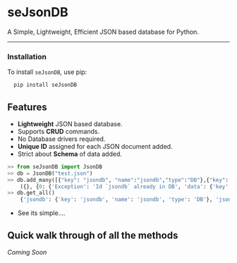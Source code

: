 # seJsonDB
A Simple, Lightweight, Efficient JSON based database for Python.
 
 ***

### Installation

To install `seJsonDB`, use pip:

 ```bash
   pip install seJsonDB
 ```
## Features

* __Lightweight__ JSON based database.
* Supports __CRUD__ commands.
* No Database drivers required.
* __Unique ID__ assigned for each JSON document added.
* Strict about __Schema__ of data added. 

```python
>> from seJsonDB import JsonDB
>> db = JsonDB("test.json")
>> db.add_many([{"key": "jsondb", "name":"jsondb","type":"DB"},{"key": "jsondb3","name":"pysondb3","type":"DB"}])
    ({}, {0: {'Exception': 'Id `jsondb` already in DB', 'data': {'key': 'jsondb', 'name': 'jsondb', 'type': 'DB'}}, 1: {'Exception': 'Id `jsondb3` already in DB', 'data': {'key': 'jsondb3', 'name': 'pysondb3', 'type': 'DB'}}})
>> db.get_all()
    {'jsondb': {'key': 'jsondb', 'name': 'jsondb', 'type': 'DB'}, 'jsondb3': {'key': 'jsondb3', 'name': 'pysondb3', 'type': 'DB'}}
```
* See its simple....


## Quick walk through of all the methods

_Coming Soon_
